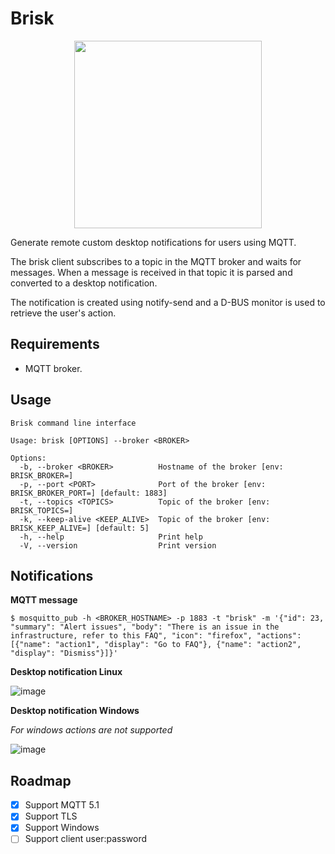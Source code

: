 # Brisk

<p align="center">
  <img src="https://github.com/user-attachments/assets/b9cf2959-e55c-4abc-b5a9-0f9c7efe5e7a" width="300">
</p>

Generate remote custom desktop notifications for users using MQTT.

The brisk client subscribes to a topic in the MQTT broker and waits for messages. When a message is received in that topic it is parsed and converted to a desktop notification.

The notification is created using notify-send and a D-BUS monitor is used to retrieve the user's action.

## Requirements

- MQTT broker.

## Usage

```
Brisk command line interface

Usage: brisk [OPTIONS] --broker <BROKER>

Options:
  -b, --broker <BROKER>          Hostname of the broker [env: BRISK_BROKER=]
  -p, --port <PORT>              Port of the broker [env: BRISK_BROKER_PORT=] [default: 1883]
  -t, --topics <TOPICS>          Topic of the broker [env: BRISK_TOPICS=]
  -k, --keep-alive <KEEP_ALIVE>  Topic of the broker [env: BRISK_KEEP_ALIVE=] [default: 5]
  -h, --help                     Print help
  -V, --version                  Print version
```

## Notifications

**MQTT message**

```
$ mosquitto_pub -h <BROKER_HOSTNAME> -p 1883 -t "brisk" -m '{"id": 23, "summary": "Alert issues", "body": "There is an issue in the infrastructure, refer to this FAQ", "icon": "firefox", "actions": [{"name": "action1", "display": "Go to FAQ"}, {"name": "action2", "display": "Dismiss"}]}'
```

**Desktop notification Linux**

![image](https://github.com/user-attachments/assets/42521023-fc18-49f7-acf4-6c9bc70bcff9)

**Desktop notification Windows**

*For windows actions are not supported*

![image](https://github.com/user-attachments/assets/6cdda858-2802-4d41-861e-d9ccc4007294)

## Roadmap

- [x] Support MQTT 5.1
- [x] Support TLS
- [x] Support Windows
- [ ] Support client user:password
